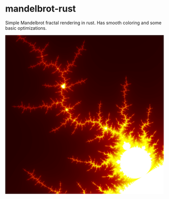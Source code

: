 # mandelbrot-rust
Simple Mandelbrot fractal rendering in rust. Has smooth coloring and some basic optimizations.

![example](/example.png?raw=true "Example render")
